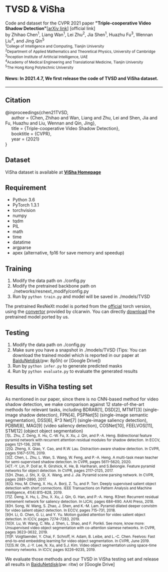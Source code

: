 # TVSD & ViSha
Code and dataset for the CVPR 2021 paper **"Triple-cooperative Video Shadow Detection"**[[arXiv link](https://arxiv.org/abs/2103.06533)] [official link]  
by Zhihao Chen<sup>1</sup>, Liang Wan<sup>1</sup>, Lei Zhu<sup>2</sup>, Jia Shen<sup>1</sup>, Huazhu Fu<sup>3</sup>, Wennan Liu<sup>4</sup>, and Jing Qin<sup>5</sup>  
<small><sup>1</sup>College of Intelligence and Computing, Tianjin University  
<sup>2</sup>Department of Applied Mathematics and Theoretical Physics, University of Cambridge  
<sup>3</sup>Inception Institute of Artiﬁcial Intelligence, UAE  
<sup>4</sup>Academy of Medical Engineering and Translational Medicine, Tianjin University  
<sup>5</sup>The Hong Kong Polytechnic University</small>

#### News: In 2021.4.7, We first release the code of TVSD and ViSha dataset.

***

## Citation
@inproceedings{chen21TVSD,   
&nbsp;&nbsp;&nbsp;&nbsp;  author = {Chen, Zhihao and Wan, Liang and Zhu, Lei and Shen, Jia and Fu, Huazhu and Liu, Wennan and Qin, Jing},    
&nbsp;&nbsp;&nbsp;&nbsp;  title = {Triple-cooperative Video Shadow Detection},    
&nbsp;&nbsp;&nbsp;&nbsp;  booktitle = {CVPR},    
&nbsp;&nbsp;&nbsp;&nbsp;  year  = {2021}    
}

## Dataset
ViSha dataset is available at **[ViSha Homepage](https://erasernut.github.io/)**

## Requirement
* Python 3.6
* PyTorch 1.3.1
* torchvision
* numpy
* tqdm
* PIL
* math
* time
* datatime
* argparse
* apex (alternative, fp16 for save memory and speedup)

## Training
1. Modify the data path on ./config.py
2. Modify the pretrained backbone path on ./networks/resnext_modify/config.py
3. Run by ```python train.py``` and model will be saved in ./models/TVSD

The pretrained ResNeXt model is ported from the [official](https://github.com/facebookresearch/ResNeXt) torch version,
using the [convertor](https://github.com/clcarwin/convert_torch_to_pytorch) provided by clcarwin. 
You can directly [download](https://drive.google.com/open?id=1dnH-IHwmu9xFPlyndqI6MfF4LvH6JKNQ) the pretrained model ported by us.

## Testing
1. Modify the data path on ./config.py
2. Make sure you have a snapshot in ./models/TVSD (Tips: You can download the trained model which is reported in our paper at [BaiduNetdisk](https://pan.baidu.com/s/17d-wLwA5oyafMdooJlesyw)(pw: 8p5h) or [Google Drive])
4. Run by ```python infer.py``` to generate predicted masks
5. Run by ```python evaluate.py``` to evaluate the generated results

## Results in ViSha testing set
As mentioned in our paper, since there is no CNN-based method for video shadow detection, we make comparison against 12 state-of-the-art methods for relevant tasks, including BDRAR[1], DSD[2], MTMT[3] (single-image shadow detection), FPN[4], PSPNet[5] (single-image semantic segmentation), DSS[6], R^3 Net[7] (single-image saliency detection), PDBM[8], MAG[9] (video saliency detection), COSNet[10], FEELVOS[11], STM[12] (object object segmentation)    
<small>[1]L. Zhu, Z. Deng, X. Hu, C.-W. Fu, X. Xu, J. Qin, and P.-A. Heng. Bidirectional feature pyramid network with recurrent attention residual modules for shadow detection. In ECCV, pages 121–136, 2018.  
[2]Q. Zheng, X. Qiao, Y. Cao, and R.W. Lau. Distraction-aware shadow detection. In CVPR, pages 5167–5176, 2019.  
[3]Z. Chen, L. Zhu, L. Wan, S. Wang, W. Feng, and P.-A. Heng. A multi-task mean teacher for semi-supervised shadow detection. In CVPR, pages 5611–5620, 2020.  
[4]T.-Y. Lin, P. Doll´ar, R. Girshick, K. He, B. Hariharan, and S.Belongie. Feature pyramid networks for object detection. In CVPR, pages 2117–2125, 2017.  
[5]H. Zhao, J. Shi, X. Qi, X. Wang, and J. Jia. Pyramid scene parsing network. In CVPR, pages 2881–2890, 2017.  
[6]Q. Hou, M. Cheng, X. Hu, A. Borji, Z. Tu, and P. Torr. Deeply supervised salient object detection with short connections. IEEE Transactions on Pattern Analysis and Machine Intelligence, 41(4):815–828, 2019.  
[7]Z. Deng, X. Hu, L. Zhu, X. Xu, J. Qin, G. Han, and P.-A. Heng. R3net: Recurrent residual reﬁnement network for saliency detection. In IJCAI, pages 684–690. AAAI Press, 2018.  
[8]H. Song, W. Wang, S. Zhao, J. Shen, and K.-M. Lam. Pyramid dilated deeper convlstm for video salient object detection. In ECCV, pages 715–731, 2018.   
[9]H. Li, G. Chen, G. Li, and Y. Yu. Motion guided attention for video salient object detection. In ICCV, pages 7274–7283, 2019.  
[10]X. Lu, W. Wang, C. Ma, J. Shen, L. Shao, and F. Porikli. See more, know more: Unsupervised video object segmentation with co-attention siamese networks. In CVPR, pages 3623–3632, 2019.  
[11]P. Voigtlaender, Y. Chai, F. Schroff, H. Adam, B. Leibe, and L.-C. Chen. Feelvos: Fast end-to-end embedding learning for video object segmentation. In CVPR, June 2019.  
[12]S.W. Oh, J.-Y. Lee, N. Xu, and S.J. Kim. Video object segmentation using space-time memory networks. In ICCV, pages 9226–9235, 2019.</small>

We evaluate those methods and our TVSD in ViSha testing set and release all results in [BaiduNetdisk](https://pan.baidu.com/s/1t_PgW3JCrTGvf_PVyeR-iw)(pw: ritw) or [Google Drive]
